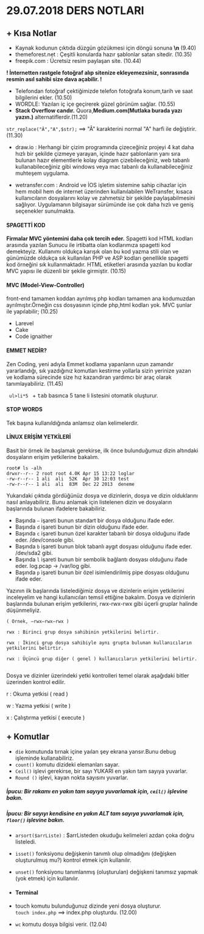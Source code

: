 # 29.07.2018 DERS NOTLARI

## + Kısa Notlar
- Kaynak kodunun çıktıda düzgün gözükmesi için döngü sonuna <b>\n</b> (9.40)
-  themeforest.net : Çeşitli konularda hazır şablonlar satan sitedir. (10.35)
- freepik.com : Ücretsiz resim paylaşan site. (10.44)

<b>! İnternetten rastgele fotoğraf alıp sitenize ekleyemezsiniz, sonrasında resmin asıl sahibi size dava açabilir. ! </b>
- Telefondan fotoğraf çektiğimizde telefon fotoğrafa konum,tarih ve saat bilgilerini ekler. (10.50)
- WORDLE: Yazıları iç içe geçirerek güzel görünüm sağlar. (10.55)
- <b>Stack Overflow candır.</b> Quora,<b>Medium.com(Mutlaka burada yazı yazın.)</b> alternatiflerdir.(11.20)

```str_replace("Â","A",$str);``` ==> "Â" karakterini normal "A" harfi ile değiştirir. (11.30)

- draw.io : Herhangi bir çizim programında çizeceğiniz projeyi 4 kat daha hızlı bir şekilde çizmeye yarayan, içinde hazır şablonların yanı sıra bulunan hazır elementlerle kolay diagram çizebileceğiniz, web tabanlı kullanabileceğiniz gibi windows veya mac tabanlı da kullanabileceğiniz muhteşem uygulama.

- wetransfer.com : Android ve İOS işletim sistemine sahip cihazlar için hem mobil hem de internet üzerinden kullanılabilen WeTransfer, kısaca kullanıcıların dosyalarını kolay ve zahmetsiz bir şekilde paylaşabilmesini sağlıyor. Uygulamanın bilgisayar sürümünde ise çok daha hızlı ve geniş seçenekler sunulmakta.

#### SPAGETTİ KOD
<b> Firmalar MVC yöntemini daha çok tercih eder.</b> Spagetti kod HTML kodları arasında yazılan Sunucu ile irtibatta olan kodlarımıza spagetti kod demekteyiz. Kullanımı oldukça karışık olan bu kod yazma stili olan ve günümüzde oldukça sık kullanılan PHP ve ASP kodları genellikle spagetti kod örneğini sık kullanmaktadır. HTML etiketleri arasında yazılan bu kodlar MVC yapısı ile düzenli bir şekile girmiştir. (10.15)

#### MVC (Model-View-Controller)
front-end tamamen koddan ayrılmış php kodları tamamen ana kodumuzdan ayrılmıştır.Örneğin css dosyasının içinde php,html kodları yok. MVC şunlar ile yapılabilir; (10.25)
- Larevel
- Cake
- Code ignaither

#### EMMET NEDİR?

 Zen Coding, yeni adıyla Emmet kodlama yapanların uzun zamandır yararlandığı, sık yazdığınız komutları kestirme yollarla sizin yerinize yazan ve kodlama sürecinde size hız kazandıran yardımcı bir araç olarak tanımlayabiliriz. (11.45)

<code> ul>li*5 </code> + <kbd>tab</kbd> basınca 5 tane li listesini otomatik oluşturur.

#### STOP WORDS

Tek başına kullanıldığında anlamsız olan kelimelerdir.

#### LİNUX ERİŞİM YETKİLERİ

Basit bir örnek ile başlamak gerekirse, ilk önce bulunduğumuz dizin altındaki dosyaların erişim yetkilerine bakalım.
```
root# ls -alh
drwxr--r-- 2 root root 4.0K Apr 15 13:22 loglar
-rw-r--r-- 1 ali  ali  52K  Apr 30 12:03 test
-rw-r--r-- 1 ali  ali  83M  Dec 22 2013  deneme
```
Yukarıdaki çıktıda gördüğünüz dosya ve dizinlerin, dosya ve dizin olduklarını nasıl anlayabiliriz. Bunu anlamak için listelenen dizin ve dosyaların başlarında bulunan ifadelere bakabiliriz.

- Başında ```–``` işareti bunun standart bir dosya olduğunu ifade eder.
- Başında ```d``` işareti bunun bir dizin olduğunu ifade eder.
- Başında ```c``` işareti bunun özel karakter tabanlı bir dosya olduğunu ifade eder. /dev/console gibi.
- Başında ```b``` işareti bunun blok tabanlı aygıt dosyası olduğunu ifade eder.  /dev/sda2  gibi.
- Başında ```l```  işareti bunun bir sembolik bağlantı dosyası olduğunu ifade eder. log.pcap ->  /var/log gibi.
- Başında ```p``` işareti bunun bir özel isimlendirilmiş pipe dosyası olduğunu ifade eder.


Yazının ilk başlarında listelediğimiz dosya ve dizinlerin erişim yetkilerini inceleyelim ve hangi kullanıcıları temsil ettiğine bakalım. Dosya ve dizinlerin başlarında bulunan erişim yetkilerini,    rwx-rwx-rwx gibi üçerli gruplar halinde düşünmeliyiz.

```
( Örnek, –rwx–rwx–rwx )

rwx : Birinci grup dosya sahibinin yetkilerini belirtir.

rwx : İkinci grup dosya sahibiyle aynı grupta bulunan kullanıcıların yetkilerini belirtir.

rwx : Üçüncü grup diğer ( genel ) kullanıcıların yetkilerini belirtir.


```
Dosya ve dizinler üzerindeki yetki kontrolleri temel olarak aşağıdaki bitler üzerinden kontrol edilir.

r : Okuma yetkisi  ( read )

w : Yazma yetkisi  ( write )

x : Çalıştırma yetkisi  ( execute )
## + Komutlar
- ```die``` komutunda tırnak içine yaılan şey ekrana yansır.Bunu debug işleminde kullanabiliriz.
- ```count()``` komutu dizideki elemanları sayar.
- ```Ceil()``` işlevi gerekirse, bir sayı YUKARI en yakın tam sayıya yuvarlar.
- ```Round ()``` işlevi, kayan nokta sayısını yuvarlar.
##### İpucu: Bir rakamı en yakın tam sayıya yuvarlamak için, ```ceil()``` işlevine bakın.
##### İpucu: Bir sayıyı kendisine en yakın ALT tam sayıya yuvarlamak için, ```floor()``` işlevine bakın.
- ```arsort($arrListe)``` : $arrListeden okuduğu kelimeleri azdan çoka doğru listeledi.
- ```isset()``` fonksiyonu değişkenin tanımlı olup olmadığını (değişken oluşturulmuş mu?) kontrol etmek için kullanılır.
- ```unset()``` fonksiyonu tanımlanmış (oluşturulan) değişkeni tanımsız yapmak (yok etmek) için kullanılır.


- #### Terminal
- touch komutu bulunduğunuz dizinde yeni dosya oluşturur.</br>
```touch index.php``` ==> index.php oluşturdu. (12.00)

- ```wc``` komutu dosya bilgisi verir. (12.04)
